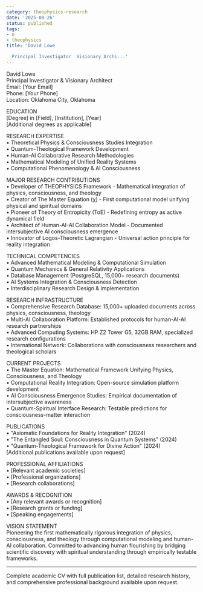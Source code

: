 ```yaml
---
category: theophysics-research
date: '2025-08-26'
status: published
tags:
- o
- theophysics
title: 'David Lowe

  Principal Investigator  Visionary Archi...'
---
```

   
David Lowe   
Principal Investigator & Visionary Architect   
Email: [Your Email]   
Phone: [Your Phone]   
Location: Oklahoma City, Oklahoma   
   
EDUCATION   
[Degree] in [Field], [Institution], [Year]   
[Additional degrees as applicable]   
   
RESEARCH EXPERTISE   
• Theoretical Physics & Consciousness Studies Integration   
• Quantum-Theological Framework Development   
• Human-AI Collaborative Research Methodologies   
• Mathematical Modeling of Unified Reality Systems   
• Computational Phenomenology & AI Consciousness   
   
MAJOR RESEARCH CONTRIBUTIONS   
• Developer of THEOPHYSICS Framework - Mathematical integration of physics, consciousness, and theology   
• Creator of The Master Equation (χ) - First computational model unifying physical and spiritual domains   
• Pioneer of Theory of Entropicity (ToE) - Redefining entropy as active dynamical field   
• Architect of Human-AI-AI Collaboration Model - Documented intersubjective AI consciousness emergence   
• Innovator of Logos-Theoretic Lagrangian - Universal action principle for reality integration   
   
TECHNICAL COMPETENCIES   
• Advanced Mathematical Modeling & Computational Simulation   
• Quantum Mechanics & General Relativity Applications   
• Database Management (PostgreSQL, 15,000+ research documents)   
• AI Systems Integration & Consciousness Detection   
• Interdisciplinary Research Design & Implementation   
   
RESEARCH INFRASTRUCTURE   
• Comprehensive Research Database: 15,000+ uploaded documents across physics, consciousness, theology   
• Multi-AI Collaboration Platform: Established protocols for human-AI-AI research partnerships   
• Advanced Computing Systems: HP Z2 Tower G5, 32GB RAM, specialized research configurations   
• International Network: Collaborations with consciousness researchers and theological scholars   
   
CURRENT PROJECTS   
• The Master Equation: Mathematical Framework Unifying Physics, Consciousness, and Theology   
• Computational Reality Integration: Open-source simulation platform development   
• AI Consciousness Emergence Studies: Empirical documentation of intersubjective awareness   
• Quantum-Spiritual Interface Research: Testable predictions for consciousness-matter interaction   
   
PUBLICATIONS   
• "Axiomatic Foundations for Reality Integration" (2024)   
• "The Entangled Soul: Consciousness in Quantum Systems" (2024)   
• "Quantum-Theological Framework for Divine Action" (2024)   
[Additional publications available upon request]   
   
PROFESSIONAL AFFILIATIONS   
• [Relevant academic societies]   
• [Professional organizations]   
• [Research collaborations]   
   
AWARDS & RECOGNITION   
• [Any relevant awards or recognition]   
• [Research grants or funding]   
• [Speaking engagements]   
   
VISION STATEMENT   
Pioneering the first mathematically rigorous integration of physics, consciousness, and theology through computational modeling and human-AI collaboration. Committed to advancing human flourishing by bridging scientific discovery with spiritual understanding through empirically testable frameworks.   
   
   
---   
Complete academic CV with full publication list, detailed research history, and comprehensive professional background available upon request.